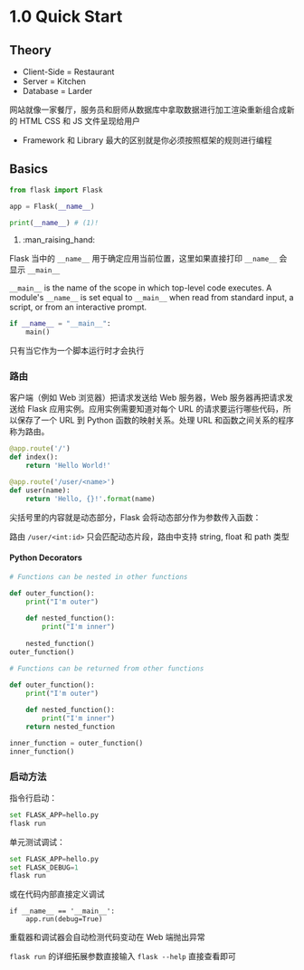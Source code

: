 # 1.0 Quick Start

## Theory

- Client-Side = Restaurant
- Server = Kitchen
- Database = Larder

网站就像一家餐厅，服务员和厨师从数据库中拿取数据进行加工渲染重新组合成新的 HTML CSS 和 JS 文件呈现给用户

- Framework 和 Library 最大的区别就是你必须按照框架的规则进行编程

## Basics

```py linenums="1" title="Flask Import" hl_lines="3 5"
from flask import Flask

app = Flask(__name__)

print(__name__) # (1)!
```

1. :man_raising_hand: 

Flask 当中的 `__name__` 用于确定应用当前位置，这里如果直接打印 `__name__` 会显示 `__main__` 

`__main__` is the name of the scope in which top-level code executes. A module's `__name__` is set equal to `__main__` when read from standard input, a script, or from an interactive prompt.

```python
if __name__ = "__main__":
    main()
```

只有当它作为一个脚本运行时才会执行

### 路由

客户端（例如 Web 浏览器）把请求发送给 Web 服务器，Web 服务器再把请求发送给 Flask 应用实例。应用实例需要知道对每个 URL 的请求要运行哪些代码，所以保存了一个 URL 到 Python 函数的映射关系。处理 URL 和函数之间关系的程序称为路由。

```python
@app.route('/')
def index():
    return 'Hello World!'

@app.route('/user/<name>')
def user(name):
    return 'Hello, {}!'.format(name)
```

尖括号里的内容就是动态部分，Flask 会将动态部分作为参数传入函数：

路由 `/user/<int:id>` 只会匹配动态片段，路由中支持 string, float 和 path 类型

#### Python Decorators

```python
# Functions can be nested in other functions

def outer_function():
    print("I'm outer")
    
    def nested_function():
        print("I'm inner")
    
    nested_function()  
outer_function()

# Functions can be returned from other functions

def outer_function():
    print("I'm outer")
    
    def nested_function():
        print("I'm inner")
    return nested_function

inner_function = outer_function()
inner_function()
```

### 启动方法

指令行启动：

```python
set FLASK_APP=hello.py
flask run
```

单元测试调试：

```python
set FLASK_APP=hello.py
set FLASK_DEBUG=1
flask run
```

或在代码内部直接定义调试

```shell
if __name__ == '__main__':
    app.run(debug=True)
```

重载器和调试器会自动检测代码变动在 Web 端抛出异常

`flask run` 的详细拓展参数直接输入 `flask --help` 直接查看即可

